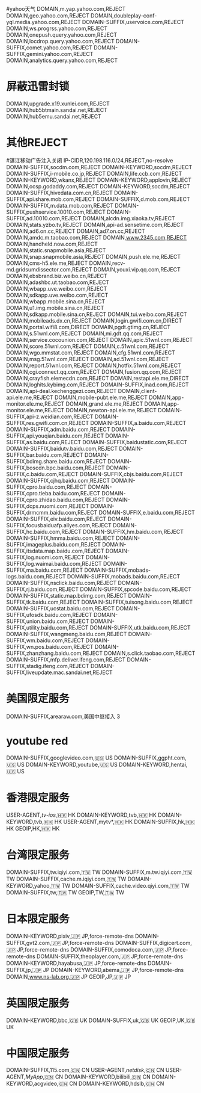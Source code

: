 #yahoo天气
DOMAIN,m.yap.yahoo.com,REJECT
DOMAIN,geo.yahoo.com,REJECT
DOMAIN,doubleplay-conf-yql.media.yahoo.com,REJECT
DOMAIN-SUFFIX,uservoice.com,REJECT
DOMAIN,ws.progrss.yahoo.com,REJECT
DOMAIN,onepush.query.yahoo.com,REJECT
DOMAIN,locdrop.query.yahoo.com,REJECT
DOMAIN-SUFFIX,comet.yahoo.com,REJECT
DOMAIN-SUFFIX,gemini.yahoo.com,REJECT
DOMAIN,analytics.query.yahoo.com,REJECT
# 屏蔽迅雷封锁
DOMAIN,upgrade.x19.xunlei.com,REJECT
DOMAIN,hub5btmain.sandai.net,REJECT
DOMAIN,hub5emu.sandai.net,REJECT
# 其他REJECT
#湛江移动广告注入关闭
IP-CIDR,120.198.116.0/24,REJECT,no-resolve
DOMAIN-SUFFIX,socdm.com,REJECT
DOMAIN-KEYWORD,socdm,REJECT
DOMAIN-SUFFIX,i-mobile.co.jp,REJECT
DOMAIN,life.ccb.com,REJECT
DOMAIN-KEYWORD,wkanx,REJECT
DOMAIN-KEYWORD,applovin,REJECT
DOMAIN,ocsp.godaddy.com,REJECT
DOMAIN-KEYWORD,socdm,REJECT
DOMAIN-SUFFIX,hivedata.com.cn,REJECT
DOMAIN-SUFFIX,api.share.mob.com,REJECT
DOMAIN-SUFFIX,d.mob.com,REJECT
DOMAIN-SUFFIX,m.data.mob.com,REJECT
DOMAIN-SUFFIX,pushservice.10010.com,REJECT
DOMAIN-SUFFIX,ad.10010.com,REJECT
DOMAIN,alcdn.img.xiaoka.tv,REJECT
DOMAIN,stats.yzbo.tv,REJECT
DOMAIN,api-ad.sensetime.com,REJECT
DOMAIN,ad6.on.cc,REJECT
DOMAIN,ad7.on.cc,REJECT
DOMAIN,amdc.m.taobao.com,REJECT
DOMAIN,www.2345.com,REJECT
DOMAIN,handheld.now.com,REJECT
DOMAIN,static.snapmobile.asia,REJECT
DOMAIN,snap.snapmobile.asia,REJECT
DOMAIN,push.ele.me,REJECT
DOMAIN,cms-h5.ele.me,REJECT
DOMAIN,recv-md.gridsumdissector.com,REJECT
DOMAIN,youxi.vip.qq.com,REJECT
DOMAIN,ebsbrand.biz.weibo.cn,REJECT
DOMAIN,adashbc.ut.taobao.com,REJECT
DOMAIN,wbapp.uve.weibo.com,REJECT
DOMAIN,sdkapp.uve.weibo.com,REJECT
DOMAIN,wbapp.mobile.sina.cn,REJECT
DOMAIN,u1.img.mobile.sina.cn,REJECT
DOMAIN,sdkapp.mobile.sina.cn,REJECT
DOMAIN,tui.weibo.com,REJECT
DOMAIN,mobileads.dx.cn,REJECT
DOMAIN,login.gwifi.com.cn,DIRECT
DOMAIN,portal.wifi8.com,DIRECT
DOMAIN,pgdt.gtimg.cn,REJECT
DOMAIN,s.51wnl.com,REJECT
DOMAIN,mi.gdt.qq.com,REJECT
DOMAIN,service.cocounion.com,REJECT
DOMAIN,apic.51wnl.com,REJECT
DOMAIN,score.51wnl.com,REJECT
DOMAIN,c.51wnl.com,REJECT
DOMAIN,wgo.mmstat.com,REJECT
DOMAIN,cfg.51wnl.com,REJECT
DOMAIN,msg.51wnl.com,REJECT
DOMAIN,ad.51wnl.com,REJECT
DOMAIN,report.51wnl.com,REJECT
DOMAIN,hotfix.51wnl.com,REJECT
DOMAIN,cgi.connect.qq.com,REJECT
DOMAIN,fusion.qq.com,REJECT
DOMAIN,crayfish.elemecdn.com,REJECT
DOMAIN,restapi.ele.me,DIRECT
DOMAIN,loghits.kybimg.com,REJECT
DOMAIN-SUFFIX,inad.com,REJECT
DOMAIN,api-deal.kechenggezi.com,REJECT
DOMAIN,client-api.ele.me,REJECT
DOMAIN,mobile-pubt.ele.me,REJECT
DOMAIN,app-monitor.ele.me,REJECT
DOMAIN,grand.ele.me,REJECT
DOMAIN,app-monitor.ele.me,REJECT
DOMAIN,newton-api.ele.me,REJECT
DOMAIN-SUFFIX,api-z.weidian.com,REJECT
DOMAIN-SUFFIX,res.gwifi.com.cn,REJECT
DOMAIN-SUFFIX,a.baidu.com,REJECT
DOMAIN-SUFFIX,adm.baidu.com,REJECT
DOMAIN-SUFFIX,api.youqian.baidu.com,REJECT
DOMAIN-SUFFIX,as.baidu.com,REJECT
DOMAIN-SUFFIX,baidustatic.com,REJECT
DOMAIN-SUFFIX,baidutv.baidu.com,REJECT
DOMAIN-SUFFIX,bar.baidu.com,REJECT
DOMAIN-SUFFIX,bdimg.share.baidu.com,REJECT
DOMAIN-SUFFIX,boscdn.bpc.baidu.com,REJECT
DOMAIN-SUFFIX,c.baidu.com,REJECT
DOMAIN-SUFFIX,cbjs.baidu.com,REJECT
DOMAIN-SUFFIX,cjhq.baidu.com,REJECT
DOMAIN-SUFFIX,cpro.baidu.com,REJECT
DOMAIN-SUFFIX,cpro.tieba.baidu.com,REJECT
DOMAIN-SUFFIX,cpro.zhidao.baidu.com,REJECT
DOMAIN-SUFFIX,dcps.nuomi.com,REJECT
DOMAIN-SUFFIX,drmcmm.baidu.com,REJECT
DOMAIN-SUFFIX,e.baidu.com,REJECT
DOMAIN-SUFFIX,eiv.baidu.com,REJECT
DOMAIN-SUFFIX,focusbaiduafp.allyes.com,REJECT
DOMAIN-SUFFIX,hc.baidu.com,REJECT
DOMAIN-SUFFIX,hm.baidu.com,REJECT
DOMAIN-SUFFIX,hmma.baidu.com,REJECT
DOMAIN-SUFFIX,imageplus.baidu.com,REJECT
DOMAIN-SUFFIX,itsdata.map.baidu.com,REJECT
DOMAIN-SUFFIX,log.nuomi.com,REJECT
DOMAIN-SUFFIX,log.waimai.baidu.com,REJECT
DOMAIN-SUFFIX,ma.baidu.com,REJECT
DOMAIN-SUFFIX,mobads-logs.baidu.com,REJECT
DOMAIN-SUFFIX,mobads.baidu.com,REJECT
DOMAIN-SUFFIX,nsclick.baidu.com,REJECT
DOMAIN-SUFFIX,rj.baidu.com,REJECT
DOMAIN-SUFFIX,spcode.baidu.com,REJECT
DOMAIN-SUFFIX,static.map.bdimg.com,REJECT
DOMAIN-SUFFIX,tk.baidu.com,REJECT
DOMAIN-SUFFIX,tuisong.baidu.com,REJECT
DOMAIN-SUFFIX,ucstat.baidu.com,REJECT
DOMAIN-SUFFIX,ufosdk.baidu.com,REJECT
DOMAIN-SUFFIX,union.baidu.com,REJECT
DOMAIN-SUFFIX,utility.baidu.com,REJECT
DOMAIN-SUFFIX,utk.baidu.com,REJECT
DOMAIN-SUFFIX,wangmeng.baidu.com,REJECT
DOMAIN-SUFFIX,wm.baidu.com,REJECT
DOMAIN-SUFFIX,wn.pos.baidu.com,REJECT
DOMAIN-SUFFIX,zhanzhang.baidu.com,REJECT
DOMAIN,s.click.taobao.com,REJECT
DOMAIN-SUFFIX,mfp.deliver.ifeng.com,REJECT
DOMAIN-SUFFIX,stadig.ifeng.com,REJECT
DOMAIN-SUFFIX,liveupdate.mac.sandai.net,REJECT

# 美国限定服务
DOMAIN-SUFFIX,arearaw.com,美国中继接入 3
# youtube red
DOMAIN-SUFFIX,googlevideo.com,🇺🇸 US
DOMAIN-SUFFIX,ggpht.com,🇺🇸 US
DOMAIN-KEYWORD,youtube,🇺🇸 US
DOMAIN-KEYWORD,hentai,🇺🇸 US
# 香港限定服务
USER-AGENT,*tv-ios*,🇭🇰 HK
DOMAIN-KEYWORD,tvb,🇭🇰 HK
DOMAIN-KEYWORD,tvb,🇭🇰 HK
USER-AGENT,mytv*,🇭🇰 HK
DOMAIN-SUFFIX,hk,🇭🇰 HK
GEOIP,HK,🇭🇰 HK
# 台湾限定服务
DOMAIN-SUFFIX,tw.iqiyi.com,🇹🇼 TW
DOMAIN-SUFFIX,m.tw.iqiyi.com,🇹🇼 TW
DOMAIN-SUFFIX,cache.m.iqiyi.com,🇹🇼 TW
DOMAIN-KEYWORD,yahoo,🇹🇼 TW
DOMAIN-SUFFIX,cache.video.qiyi.com,🇹🇼 TW
DOMAIN-SUFFIX,tw,🇹🇼 TW
GEOIP,TW,🇹🇼 TW
# 日本限定服务
DOMAIN-KEYWORD,pixiv,🇯🇵 JP,force-remote-dns
DOMAIN-SUFFIX,gvt2.com,🇯🇵 JP,force-remote-dns
DOMAIN-SUFFIX,digicert.com,🇯🇵 JP,force-remote-dns
DOMAIN-SUFFIX,comodoca.com,🇯🇵 JP,force-remote-dns
DOMAIN-SUFFIX,theoplayer.com,🇯🇵 JP,force-remote-dns
DOMAIN-KEYWORD,hayabusa,🇯🇵 JP,force-remote-dns
DOMAIN-SUFFIX,jp,🇯🇵 JP
DOMAIN-KEYWORD,abema,🇯🇵 JP,force-remote-dns
DOMAIN,www.ns-lab.org,🇯🇵 JP
GEOIP,JP,🇯🇵 JP
# 英国限定服务
DOMAIN-KEYWORD,bbc,🇬🇧 UK
DOMAIN-SUFFIX,uk,🇬🇧 UK
GEOIP,UK,🇬🇧 UK
# 中国限定服务
DOMAIN-SUFFIX,115.com,🇨🇳 CN
USER-AGENT,*netdisk*,🇨🇳 CN
USER-AGENT,*MyApp*,🇨🇳 CN
DOMAIN-KEYWORD,bilibili,🇨🇳 CN
DOMAIN-KEYWORD,acgvideo,🇨🇳 CN
DOMAIN-KEYWORD,hdslb,🇨🇳 CN

